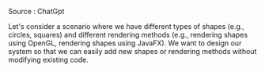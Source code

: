 Source : ChatGpt

Let's consider a scenario where we have different types of shapes (e.g., circles, squares) and different rendering methods (e.g., rendering shapes using OpenGL, rendering shapes using JavaFX). 
We want to design our system so that we can easily add new shapes or rendering methods without modifying existing code.